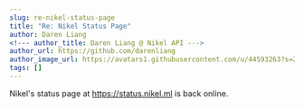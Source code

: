 ```yaml
---
slug: re-nikel-status-page
title: "Re: Nikel Status Page"
author: Daren Liang
<!--- author_title: Daren Liang @ Nikel API --->
author_url: https://github.com/darenliang
author_image_url: https://avatars1.githubusercontent.com/u/44593263?s=200&v=4
tags: []
---
```


Nikel's status page at https://status.nikel.ml is back online.